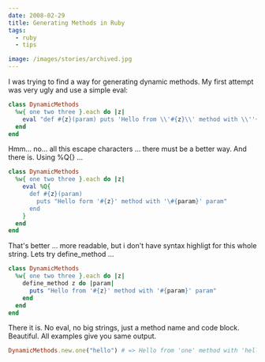 ```yaml
---
date: 2008-02-29
title: Generating Methods in Ruby
tags:
  - ruby
  - tips

image: /images/stories/archived.jpg
---
```


I was trying to find a way for generating dynamic methods.
My first attempt was very ugly and use a simple eval:

```ruby
class DynamicMethods
  %w{ one two three }.each do |z|
    eval "def #{z}(param) puts 'Hello from \\'#{z}\\' method with \\''+param+'\\' param' end"
  end
end
```

Hmm... no... all this escape characters ... there must be a better way. And there is. Using %Q{} ...

```ruby
class DynamicMethods
  %w{ one two three }.each do |z|
    eval %Q{
      def #{z}(param)
        puts "Hello form '#{z}' method with '\#{param}' param"
      end
    }
  end
end
```

That's better ... more readable, but i don't have syntax highligt for this whole string. Lets try define_method ...

```ruby
class DynamicMethods
  %w{ one two three }.each do |z|
    define_method z do |param|
      puts "Hello from '#{z}' method with '#{param}' param"
    end
  end
end
```

There it is. No eval, no big strings, just a method name and code block. Beautiful. All examples give you same output.

```ruby
DynamicMethods.new.one("hello") # => Hello from 'one' method with 'hello' param
```
